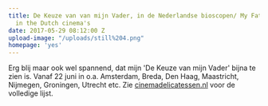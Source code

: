 ```yaml
---
title: De Keuze van van mijn Vader, in de Nederlandse bioscopen/ My Father's Choice
  in the Dutch cinema's
date: 2017-05-29 08:12:00 Z
upload-image: "/uploads/still%204.png"
homepage: 'yes'
---
```


Erg blij maar ook wel spannend, dat mijn 'De Keuze van mijn Vader' bijna te zien is. Vanaf 22 juni in o.a. Amsterdam, Breda, Den Haag, Maastricht, Nijmegen, Groningen, Utrecht etc. Zie [cinemadelicatessen.nl](http://www.cinemadelicatessen.nl/film/de-keuze-van-mijn-vader/) voor de volledige lijst. 